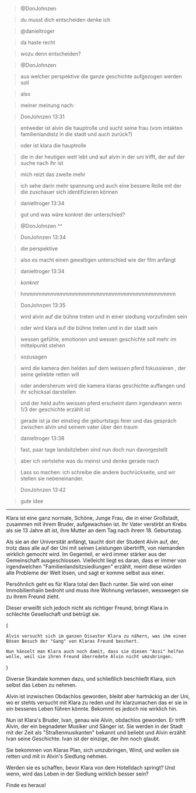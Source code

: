 > @DonJohnzen

> du musst dich entscheiden denke ich

> @danieltroger

> da haste recht

> wozu denn entscheiden?

> @DonJohnzen

> aus welcher perspektive die ganze geschichte aufgezogen werden soll

> also

> meiner meinung nach:


> DonJohnzen 13:31

> entweder ist alvin die hauptrolle und sucht seine frau (vom intakten familienlandistz in die stadt und auch zurück?)

> oder ist klara die hauptrolle

> die in der heutigen welt lebt und auf alvin in der uni trifft, der auf der suche nach ihr ist

> mich reizt das zweite mehr

> ich sehe darin mehr spannung und auch eine bessere Rolle mit der die zuschauer sich identifizieren können


> danieltroger 13:34

> gut und was wäre konkret der unterschied?

> @DonJohnzen ^^



> DonJohnzen 13:34

> die perspektive

> also es macht einen gewaltigen unterschied wie der film anfängt



> danieltroger 13:34

> *konkret*

> hmmmmmmmmmmmmmmmmmmmmmmmmmmmmmmmmmm



> DonJohnzen 13:35

> wird alvin auf die bühne treten und in einer siedlung vorzufinden sein

> oder wird klara auf die bühne treten und in der stadt sein

> wessen gefühle, emotionen und wessen geschichte soll mehr im mittelpunkt stehen

> sozusagen

> wird die kamera den helden auf dem weissen pferd fokussieren , der seine geliebte retten will

> oder andersherum wird die kamera klaras geschichte auffangen und ihr schicksal darstellen

> und der held aufm weissen pferd erscheint dann irgendwann wenn 1/3 der geschichte erzählt ist

> gerade ist ja der einstieg die geburtstags feier und das gespräch zwischen alvin und seinem vater über den traum


> danieltroger 13:38

> fast, paar tage landsitzleben sind nun doch nun davorgestellt

> aber ich vertstehe was du meinst und denke gerade nach

> Lass so machen: ich schreibe die andere buchrückseite, und wir stellen sie nebeneinander.


> DonJohnzen 13:42

> gute idee

----------------------------------------

Klara ist eine ganz normale, Schöne, Junge Frau, die in einer Großstadt, zusammen mit ihrem Bruder, aufgewachsen ist.
Ihr Vater verstirbt an Krebs als sie 13 Jahre alt ist, ihre Mutter an dem Tag nach ihrem 18. Geburtstag.

Als sie an der Universität anfängt, taucht dort der Student Alvin auf, der, trotz dass alle auf der Uni mit seinen Leistungen übertrifft, von niemanden wirklich gemocht wird. Im Gegenteil, er wird immer stärker aus der Gemeinschaft ausgeschlossen. Vielleicht liegt es daran, dass er immer von irgendwelchen "Familienlandsitzsiedlungen" erzählt, meint diese würden alle Probleme der Welt lösen, und sagt er komme selbst aus einer.

Persöhnlich geht es für Klara total den Bach runter. Sie wird von einer Immobilienhaiin bedroht und muss ihre Wohnung verlassen, wesswegen sie zu ihrem Freund zieht.

Dieser erweißt sich jedoch nicht als richtiger Freund, bringt Klara in schlechte Gesellschaft und betrügt sie.

(
```
Alvin versucht sich im ganzen Disaster Klara zu nähern, was ihm einen Bösen Besuch der "Gang" von Klaras Freund beschert.

Nun hänselt man Klara auch noch damit, dass sie diesen "Assi" helfen wolle, weil sie ihren Freund überredete Alvin nicht umzubringen.
```
)

Diverse Skandale kommen dazu, und schließlich beschließt Klara, sich selbst das Leben zu nehmen.

Alvin ist inzwischen Obdachlos geworden, bleibt aber hartnäckig an der Uni, wo er stehts versucht mit Klara zu reden und ihr klarzumachen das er sie in ein besseres Leben führen könnte. Bekommt es jedoch nie wirklich hin.

Nun ist Klara's Bruder, Ivan, genau wie Alvin, obdachlos geworden. Er trifft Alvin, der ein begnadeter Musiker und Sänger ist. Sie werden in der Stadt mit der Zeit als "Straßenmusikanten" bekannt und beliebt und Alvin erzählt Ivan seine Geschichte. Ivan ist der einzige, der ihm noch glaubt.

Sie bekommen von Klaras Plan, sich umzubringen, Wind, und wollen sie retten und mit in Alvin's Siedlung nehmen.

Werden sie es schaffen, bevor Klara von dem Hotelldach springt? Und wenn, wird das Leben in der Siedlung wirklich besser sein?

Finde es heraus!
